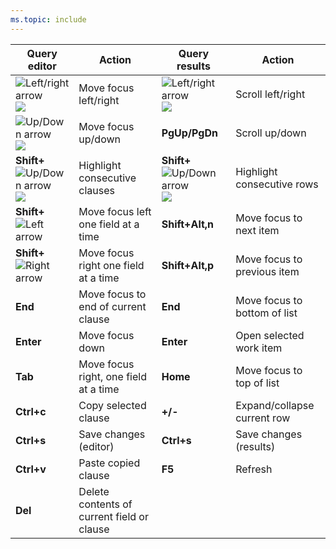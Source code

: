 ```yaml
---
ms.topic: include
---
```


<a id="queries-te-shortcuts"></a>

|Query editor   |Action  |Query results |  Action  |
|-------------|----------|---------|---------|
|![Left/right arrow](/azure/devops/boards/media/icons/Arrow_Next.png) ![ ](/azure/devops/boards/media/icons/Arrow_Previous.png) |Move focus left/right |![Left/right arrow](/azure/devops/boards/media/icons/Arrow_Next.png) ![ ](/azure/devops/boards/media/icons/Arrow_Previous.png) |Scroll left/right |
|![Up/Down arrow](/azure/devops/boards/media/icons/Arrow_Up.png) ![ ](/azure/devops/boards/media/icons/Arrow_Down.png) |Move focus up/down |**PgUp/PgDn**|Scroll up/down |
|**Shift+**![Up/Down arrow](/azure/devops/boards/media/icons/Arrow_Up.png)![ ](/azure/devops/boards/media/icons/Arrow_Down.png) |Highlight consecutive clauses |**Shift+**![Up/Down arrow](/azure/devops/boards/media/icons/Arrow_Up.png)![ ](/azure/devops/boards/media/icons/Arrow_Down.png) | Highlight consecutive rows|
|**Shift+**![Left arrow](/azure/devops/boards/media/icons/Arrow_Next.png) |Move focus left one field at a time |**Shift+Alt,n** | Move focus to next item |
|**Shift+**![Right arrow](/azure/devops/boards/media/icons/Arrow_Previous.png) |Move focus right one field at a time |**Shift+Alt,p** | Move focus to previous item |
|**End** |Move focus to end of current clause | **End** |Move focus to bottom of list|
|**Enter** |Move focus down |**Enter** |Open selected work item |
|**Tab** |Move focus right, one field at a time |**Home** |Move focus to top of list |
|**Ctrl+c** |Copy selected clause |**+/-** |Expand/collapse current row|
|**Ctrl+s** |Save changes (editor) |**Ctrl+s** |Save changes (results)|
|**Ctrl+v** |Paste copied clause |**F5**  |Refresh  |
|**Del** |Delete contents of current field or clause |    |     |

